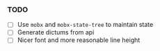 ### TODO

- [ ] Use `mobx` and `mobx-state-tree` to maintain state
- [ ] Generate dictums from api
- [ ] Nicer font and more reasonable line height
